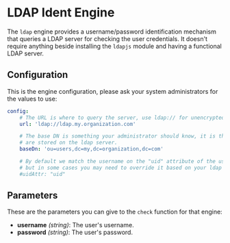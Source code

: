 # LDAP Ident Engine

The `ldap` engine provides a username/password identification mechanism that queries a LDAP server
for checking the user credentials. It doesn't require anything beside installing the `ldapjs` module
and having a functional LDAP server.

## Configuration

This is the engine configuration, please ask your system administrators for the values to use:

```yaml
config:
    # The URL is where to query the server, use ldap:// for unencrypted access and ldaps:// for ssl.
    url: 'ldap://ldap.my.organization.com'

    # The base DN is something your administrator should know, it is the location where your users
    # are stored on the ldap server.
    baseDn: 'ou=users,dc=my,dc=organization,dc=com'

    # By default we match the username on the "uid" attribute of the user, which is a safe default,
    # but in some cases you may need to override it based on your ldap server and configuration.
    #uidAttr: "uid"
```

## Parameters

These are the parameters you can give to the `check` function for that engine:

* __username__ _(string)_: The user's username.
* __password__ _(string)_: The user's password.
